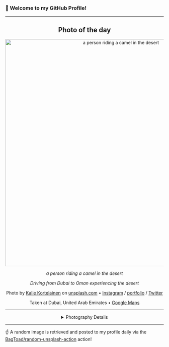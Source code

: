 ### 👋 Welcome to my GitHub Profile!

----
<div align="center">

## Photo of the day
  
  <a href="https://unsplash.com/photos/a-person-riding-a-camel-in-the-desert-3picpvVQiVM"><img width="720" src="https://images.unsplash.com/photo-1516074269859-f54ee0d65fa7?crop=entropy&cs=tinysrgb&fit=max&fm=jpg&ixid=M3w1OTQ0OTd8MHwxfHJhbmRvbXx8fHx8fHx8fDE3MTM5OTM2NTJ8&ixlib=rb-4.0.3&q=80&w=1080" alt="a person riding a camel in the desert"></a>
  
  <em>a person riding a camel in the desert</em>
  
  <em>Driving from Dubai to Oman experiencing the desert</em>

  Photo by [Kalle Kortelainen](https://www.custodiancontent.com) on [unsplash.com](https://unsplash.com/) • [Instagram](https://instagram.com/custodiancontent) / [portfolio](https://www.custodiancontent.com) / [Twitter](https://twitter.com/custodian_co)
  
  Taken at Dubai, United Arab Emirates • [Google Maps](https://www.google.com/maps/search/?api=1&query=25.2048493,55.2707828)
  
  ---
  
<details>
<summary>Photography Details</summary>
  
| Parameter     | Value |
| ------------- | ----- |
| Camera Model  | Canon PowerShot G11 |
| Exposure Time | 1/1000 |
| Aperture      | 4.5 |
| Focal Length  | 30.5 |
| ISO           | 80 |
| Location      | Dubai, United Arab Emirates (United Arab Emirates) |
| Coordinates   | Latitude 25.2048493, Longitude 55.2707828 |

</details>

</div>

----

☝️ A random image is retrieved and posted to my profile daily via the [BagToad/random-unsplash-action](https://github.com/BagToad/random-unsplash-action) action!

